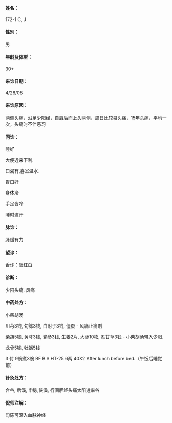 #### 姓名：
172-1 C, J
#### 性别：
男
#### 年龄及体型：
30+
#### 来诊日期：
4/28/08
#### 来诊原因：　
两侧头痛，沿足少阳经，自肩后而上头两侧，周日比较易头痛，15年头痛，平均一次，头痛时不伴恶习

#### 问诊：
睡好

大便近来下利.

口渴有,喜室温水.

胃口好

身体冷

手足皆冷

睡时盗汗
#### 脉诊：
脉缓有力
#### 望诊：
舌诊：淡红白
#### 诊断：
少阳头痛, 风痛
#### 中药处方： 
小柴胡汤 

川芎3钱, 勾陈3钱, 白附子3钱, 僵蚕 - 风痛止痛剂 

柴胡5钱, 黄芩3钱, 党参3钱, 生姜2片, 大枣10枚, 炙甘草3钱 - 小柴胡汤带入少阳.

龙骨5钱, 牡蛎5钱       

3 付 9碗煮3碗 BF B.S.HT-25 6两 40X2 After lunch before bed.（午饭后睡觉前）

#### 针灸处方：
合谷, 后溪, 申脉,侠溪, 行间胆经头痛太阳透率谷

#### 倪师注解：
勾陈可深入血脉神经